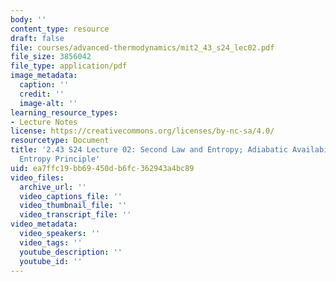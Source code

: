 ```yaml
---
body: ''
content_type: resource
draft: false
file: courses/advanced-thermodynamics/mit2_43_s24_lec02.pdf
file_size: 3856042
file_type: application/pdf
image_metadata:
  caption: ''
  credit: ''
  image-alt: ''
learning_resource_types:
- Lecture Notes
license: https://creativecommons.org/licenses/by-nc-sa/4.0/
resourcetype: Document
title: '2.43 S24 Lecture 02: Second Law and Entropy; Adiabatic Availability; Maximum
  Entropy Principle'
uid: ea7ffc19-bb69-450d-b6fc-362943a4bc89
video_files:
  archive_url: ''
  video_captions_file: ''
  video_thumbnail_file: ''
  video_transcript_file: ''
video_metadata:
  video_speakers: ''
  video_tags: ''
  youtube_description: ''
  youtube_id: ''
---
```

